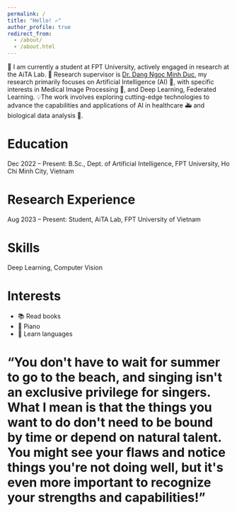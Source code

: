 ```yaml
---
permalink: /
title: "Hello! ✍️"
author_profile: true
redirect_from: 
  - /about/
  - /about.html
---
```



📖 I am currently a student at FPT University, actively engaged in research at the AiTA Lab. 🧪 Research supervisor is [Dr. Dang Ngoc Minh Duc](https://dnmduc.github.io/), my research primarily focuses on Artificial Intelligence (AI) 🤖, with specific interests in Medical Image Processing 💊, and Deep Learning, Federated Learning. 💡The work involves exploring cutting-edge technologies to advance the capabilities and applications of AI in healthcare 🚑 and biological data analysis 🔬.

Education
====
Dec 2022 – Present: B.Sc., Dept. of Artificial Intelligence, FPT University, Ho Chi Minh City, Vietnam

Research Experience
====
Aug 2023 – Present: Student, AiTA Lab, FPT University of Vietnam

Skills
====
Deep Learning, Computer Vision

Interests
====
- 📚 Read books
- 🎹 Piano 
- 📜 Learn languages 
  
“You don't have to wait for summer to go to the beach, and singing isn't an exclusive privilege for singers. What I mean is that the things you want to do don't need to be bound by time or depend on natural talent. You might see your flaws and notice things you're not doing well, but it's even more important to recognize your strengths and capabilities!”
=
